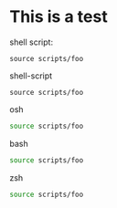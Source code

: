 # This is a test

shell script:

```shell script
source scripts/foo
```

shell-script

```shell-script
source scripts/foo
```

osh
```sh
source scripts/foo
```

bash

```bash
source scripts/foo
```

zsh

```zsh
source scripts/foo
```
